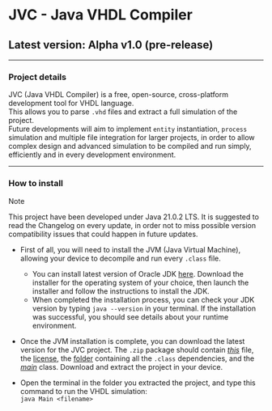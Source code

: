 # JVC - Java VHDL Compiler
## Latest version: Alpha v1.0 (pre-release)

<hr>

### Project details
JVC (Java VHDL Compiler) is a free, open-source, cross-platform development tool for VHDL language.<br>
This allows you to parse `.vhd` files and extract a full simulation of the project.<br>
Future developments will aim to implement `entity` instantiation, `process` simulation and multiple file integration for larger projects, in order to allow complex design and advanced simulation to be compiled and run simply, efficiently and in every development environment.

<hr>

### How to install
>[!NOTE]
> This project have been developed under Java 21.0.2 LTS. It is suggested to read the Changelog on every update, in order not to miss possible version compatibility issues that could happen in future updates.

* First of all, you will need to install the JVM (Java Virtual Machine), allowing your device to decompile and run every `.class` file.
    * You can install latest version of Oracle JDK [here](https://www.oracle.com/it/java/technologies/downloads/). Download the installer for the operating system of your choice, then launch the installer and follow the instructions to install the JDK.
    * When completed the installation process, you can check your JDK version by typing ` java --version ` in your terminal. If the installation was successful, you should see details about your runtime environment.

* Once the JVM installation is complete, you can download the latest version for the JVC project. The `.zip` package should contain [_this_](./README.md) file, the [license](./LICENSE), the [folder](./jvc/) containing all the `.class` dependencies, and the [*main*](./Main.class) class. Download and extract the project in your device.

* Open the terminal in the folder you extracted the project, and type this command to run the VHDL simulation:<br>
`java Main <filename>`
